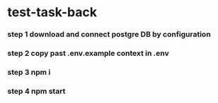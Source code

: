 # test-task-back

### step 1 download  and  connect postgre DB by  configuration

### step 2 copy past .env.example context in .env

### step 3 npm i

### step 4 npm start
 

